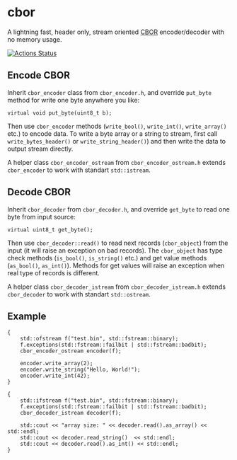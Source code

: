﻿# cbor
A lightning fast, header only, stream oriented [CBOR](http://cbor.io/) encoder/decoder with no memory usage.

[![Actions Status](https://github.com/vladimirgamalyan/cbor/workflows/ci/badge.svg)](https://github.com/vladimirgamalyan/cbor/actions)


## Encode CBOR
Inherit `cbor_encoder` class from `cbor_encoder.h`, and override `put_byte` method for write one byte anywhere you like:

    virtual void put_byte(uint8_t b);

Then use `cbor_encoder` methods (`write_bool()`, `write_int()`, `write_array()` etc.) to encode data. To write a byte array or a string to stream, first call `write_bytes_header()` or `write_string_header()`) and then write the data to output stream directly.

A helper class `cbor_encoder_ostream` from `cbor_encoder_ostream.h` extends `cbor_encoder` to work with standart `std::istream`.

## Decode CBOR
Inherit `cbor_decoder` from `cbor_decoder.h`, and override `get_byte` to read one byte from input source:

    virtual uint8_t get_byte();

Then use `cbor_decoder::read()` to read next records (`cbor_object`) from the input (it will raise an exception on bad records). The `cbor_object` has type check methods (`is_bool()`, `is_string()` etc.) and get value methods (`as_bool()`, `as_int()`). Methods for get values will raise an exception when real type of records is different.

A helper class `cbor_decoder_istream` from `cbor_decoder_istream.h` extends `cbor_decoder` to work with standart `std::ostream`.

## Example

	{
		std::ofstream f("test.bin", std::fstream::binary);
		f.exceptions(std::fstream::failbit | std::fstream::badbit);
		cbor_encoder_ostream encoder(f);

		encoder.write_array(2);
		encoder.write_string("Hello, World!");
		encoder.write_int(42);
	}

	{
		std::ifstream f("test.bin", std::fstream::binary);
		f.exceptions(std::fstream::failbit | std::fstream::badbit);
		cbor_decoder_istream decoder(f);

		std::cout << "array size: " << decoder.read().as_array() << std::endl;
		std::cout << decoder.read_string()  << std::endl;
		std::cout << decoder.read().as_int() << std::endl;
	}
